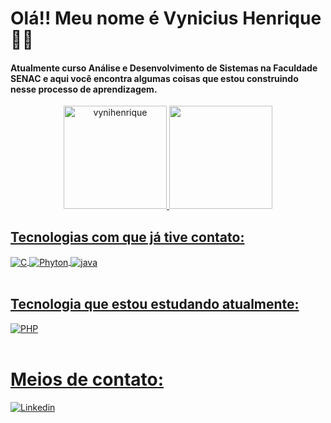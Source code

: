 # Olá!! Meu nome é Vynicius Henrique 🫡👋

#### Atualmente curso Análise e Desenvolvimento de Sistemas na Faculdade SENAC e aqui você encontra algumas coisas que estou construindo nesse processo de aprendizagem.

<div align="center">
  <a href="https://github.com/VyniHenrique">
  <img height="165em" src="https://github-readme-stats.vercel.app/api?username=vynihenrique&show_icons=true&theme=tokyonight&locale=en" alt="vynihenrique"/>
  <img height="165em" src="https://github-readme-stats.vercel.app/api/top-langs/?username=vynihenrique&layout=compact&langs_count=7&theme=tokyonight"/>
</div>



## Tecnologias com que já tive contato:

<div style="display: inline_block">
  <img align="center" alt="C" src="https://img.shields.io/badge/C-00599C?style=for-the-badge&logo=c&logoColor=white" />
  <img align="center" alt="Phyton" src="https://img.shields.io/badge/Python-14354C?style=for-the-badge&logo=python&logoColor=white" />
  <img align="center" alt="java" src="https://img.shields.io/badge/Java-ED8B00?style=for-the-badge&logo=openjdk&logoColor=white" />
</div><br/>


## Tecnologia que estou estudando atualmente:

<div style="display: inline_block">
  <img align="center" alt="PHP" src="https://img.shields.io/badge/C%23-239120?style=for-the-badge&logo=c-sharp&logoColor=white](https://img.shields.io/badge/PHP-777BB4?style=for-the-badge&logo=php&logoColor=white)" />
</div><br/>


# Meios de contato:

[![Linkedin](https://img.shields.io/badge/LinkedIn-0077B5?style=for-the-badge&logo=linkedin&logoColor=white)](https://linkedin.com/in/vynicius-henrique-089703254)
